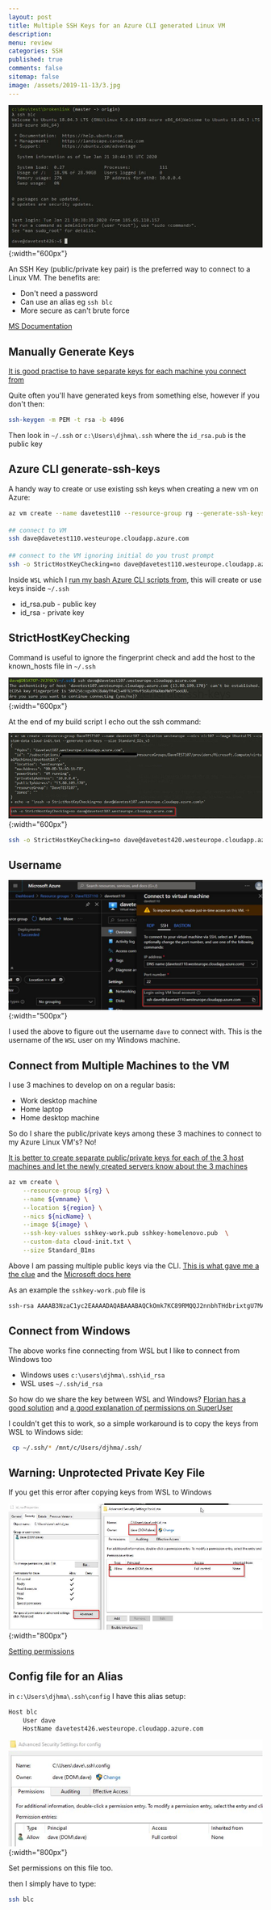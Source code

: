 ```yaml
---
layout: post
title: Multiple SSH Keys for an Azure CLI generated Linux VM
description: 
menu: review
categories: SSH 
published: true 
comments: false     
sitemap: false
image: /assets/2019-11-13/3.jpg
---
```


![alt text](/assets/2020-01-09/20.jpg "Connecting to a Linux VM using SSH Keys"){:width="600px"}  

An SSH Key (public/private key pair) is the preferred way to connect to a Linux VM.  The benefits are:

- Don't need a password
- Can use an alias eg `ssh blc`
- More secure as can't brute force

[MS Documentation](https://docs.microsoft.com/en-us/azure/virtual-machines/linux/create-ssh-keys-detailed#overview-of-ssh-and-keys)

## Manually Generate Keys

[It is good practise to have separate keys for each machine you connect from](https://stackoverflow.com/questions/4520578/sharing-ssh-keys/12100237#12100237) 

Quite often you'll have generated keys from something else, however if you don't then:

```bash
ssh-keygen -m PEM -t rsa -b 4096
```

Then look in `~/.ssh` or `c:\Users\djhma\.ssh` where the `id_rsa.pub` is the public key

## Azure CLI generate-ssh-keys

A handy way to create or use existing ssh keys when creating a new vm on Azure:

```bash
az vm create --name davetest110 --resource-group rg --generate-ssh-keys

## connect to VM
ssh dave@davetest110.westeurope.cloudapp.azure.com

## connect to the VM ignoring initial do you trust prompt
ssh -o StrictHostKeyChecking=no dave@davetest110.westeurope.cloudapp.azure.com
```

Inside `WSL` which I [run my bash Azure CLI scripts from](/2020/01/09/Publishing-ASP-NET-Core-3-App-to-Ubuntu), this will create or use keys inside `~/.ssh`

- id_rsa.pub - public key
- id_rsa - private key

## StrictHostKeyChecking

Command is useful to ignore the fingerprint check and add the host to the known_hosts file in `~/.ssh`

![alt text](/assets/2020-01-09/22.jpg "Handy to ignore the fingerprint check"){:width="600px"}  

At the end of my build script I echo out the ssh command:

![alt text](/assets/2020-01-09/23.jpg "Ignore the fingerprint check"){:width="600px"}  

```bash
ssh -o StrictHostKeyChecking=no dave@davetest420.westeurope.cloudapp.azure.com
```

## Username

![alt text](/assets/2020-01-09/21.jpg "Getting ssh connection string from Azure UI"){:width="500px"}  

I used the above to figure out the username `dave` to connect with. This is the username of the `WSL` user on my Windows machine.

## Connect from Multiple Machines to the VM

I use 3 machines to develop on on a regular basis:

- Work desktop machine
- Home laptop
- Home desktop machine

So do I share the public/private keys among these 3 machines to connect to my Azure Linux VM's? No!

[It is better to create separate public/private keys for each of the 3 host machines and let the newly created servers know about the 3 machines](https://stackoverflow.com/a/12100237/26086)

```bash
az vm create \
    --resource-group ${rg} \
    --name ${vmname} \
    --location ${region} \
    --nics ${nicName} \
    --image ${image} \
    --ssh-key-values sshkey-work.pub sshkey-homelenovo.pub  \
    --custom-data cloud-init.txt \
    --size Standard_B1ms
```

Above I am passing multiple public keys via the CLI. [This is what gave me a the clue](https://github.com/Azure/azure-cli/issues/9706) and the [Microsoft docs here](https://docs.microsoft.com/en-us/azure/virtual-machines/linux/mac-create-ssh-keys) 

As an example the `sshkey-work.pub` file is

```bash
ssh-rsa AAAAB3NzaC1yc2EAAAADAQABAAABAQCkOmk7KC89RMQQJ2nnbhTHdbrixtgU7MAvKNjWZPU2MPwmJU1sSdNuIZjdfxA13bZyZ4GaHih9O3zD8gsnIzmer3G3dWRV2AfIWPmUzujmB+yEFIGne/PHb/cnkyYnEhxd5ra4sjYmtL8u+FiP1cnuyn9x4byrdY1OUi4H14uVHAVOeBz050IIaeNodJViRm8RL4w1CFiFj80+3FkDR1IrccWI6MZXCwtq3jd1PwjeEGlW8I3xpA7xgaTO5wwUTVYUwLEoYAq+22pQAl7QXGmHqLh4+IVgNv9MSK69MXDEcIGdj/iypYIeZindZI7lQvQ/TUf5BS3Y8Q1FY0i8mfzR
```

## Connect from Windows

The above works fine connecting from WSL but I like to connect from Windows too

- Windows uses `c:\users\djhma\.ssh\id_rsa`
- WSL uses `~/.ssh/id_rsa`

So how do we share the key between WSL and Windows? [Florian has a good solution](https://florianbrinkmann.com/en/ssh-key-and-the-windows-subsystem-for-linux-3436/#comment-3109) and [a good explanation of permissions on SuperUser](https://superuser.com/a/1183228/12214)

I couldn't get this to work, so a simple workaround is to copy the keys from WSL to Windows side:

```bash
 cp ~/.ssh/* /mnt/c/Users/djhma/.ssh/
```

## Warning: Unprotected Private Key File

If you get this error after copying keys from WSL to Windows

![alt text](/assets/2020-01-09/80.jpg "Setting permissions"){:width="800px"}  

[Setting permissions](https://superuser.com/a/1311633/12214)

## Config file for an Alias

in `c:\Users\djhma\.ssh\config` I have this alias setup:

```bash
Host blc
    User dave
    HostName davetest426.westeurope.cloudapp.azure.com
```

![alt text](/assets/2020-01-09/81.jpg "Setting permissions"){:width="800px"}  

Set permissions on this file too.

then I simply have to type:

```bash
ssh blc
```
